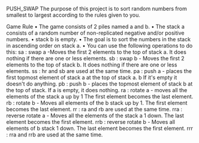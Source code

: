 PUSH_SWAP
The purpose of this project is to sort random numbers from smallest to largest according to the rules given to you.

Game Rule
• The game consists of 2 piles named a and b. 
• The stack a consists of a random number of non-replicated negative and/or positive numbers.
• stack b is empty.
• The goal is to sort the numbers in the stack in ascending order on stack a. 
• You can use the following operations to do this:
   sa : swap a -Moves the first 2 elements to the top of stack a. It does nothing if there are one or less elements.
   sb : swap b - Moves the first 2 elements to the top of stack b. It does nothing if there are one or less elements.
   ss : hr and sb are used at the same time.
   pa : push a - places the first topmost element of stack a at the top of stack a. b
     If it's empty it doesn't do anything.
   pb : push b - places the topmost element of stack b at the top of stack. If a is empty, it does nothing.
   ra : rotate a - moves all the elements of the stack a up by 1 The first element becomes the last element.
   rb : rotate b - Moves all elements of the b stack up by 1. The first element becomes the last element.
   rr : ra and rb are used at the same time.
   rra : reverse rotate a - Moves all the elements of the stack a 1 down. The last element becomes the first element.
   rrb : reverse rotate b - Moves all elements of b stack 1 down. The last element becomes the first element.
   rrr : rra and rrb are used at the same time.
